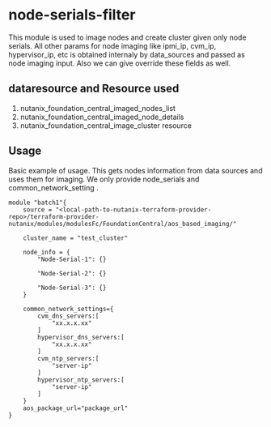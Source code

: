 # node-serials-filter

This module is used to image nodes and create cluster given only node serials. All other params for node imaging like ipmi_ip, cvm_ip, hypervisor_ip, etc is obtained internaly by data_sources and passed as node imaging input. Also we can give override these fields as well. 

## dataresource and Resource used
1. nutanix_foundation_central_imaged_nodes_list
2. nutanix_foundation_central_imaged_node_details
3. nutanix_foundation_central_image_cluster resource

## Usage

Basic example of usage. This gets nodes information from data sources and uses them for imaging. We only provide node_serials and common_network_setting .

```hcl
module "batch1"{
    source = "<local-path-to-nutanix-terraform-provider-repo>/terraform-provider-nutanix/modules/modulesFc/FoundationCentral/aos_based_imaging/"

    cluster_name = "test_cluster"
    
    node_info = {
        "Node-Serial-1": {}

        "Node-Serial-2": {}

        "Node-Serial-3": {}
    }

    common_network_settings={
        cvm_dns_servers:[
            "xx.x.x.xx"
        ]
        hypervisor_dns_servers:[
            "xx.x.x.xx"
        ]
        cvm_ntp_servers:[
            "server-ip"
        ]
        hypervisor_ntp_servers:[
            "server-ip"
        ]
    }
    aos_package_url="package_url"
}
```